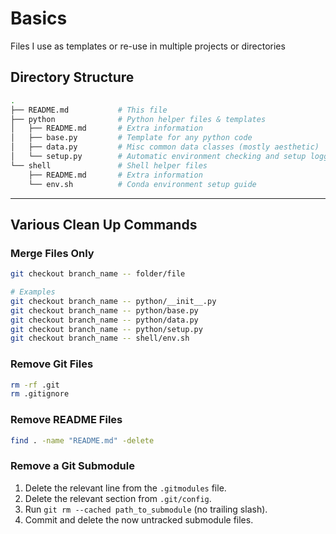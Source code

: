 # Basics

Files I use as templates or re-use in multiple projects or directories

## Directory Structure

```bash
.
├── README.md           # This file
├── python              # Python helper files & templates
│   ├── README.md       # Extra information
│   ├── base.py         # Template for any python code 
│   ├── data.py         # Misc common data classes (mostly aesthetic)
│   └── setup.py        # Automatic environment checking and setup logging
└── shell               # Shell helper files
    ├── README.md       # Extra information
    └── env.sh          # Conda environment setup guide
```

---

## Various Clean Up Commands

### Merge Files Only

```bash
git checkout branch_name -- folder/file

# Examples
git checkout branch_name -- python/__init__.py
git checkout branch_name -- python/base.py
git checkout branch_name -- python/data.py
git checkout branch_name -- python/setup.py
git checkout branch_name -- shell/env.sh
```

### Remove Git Files

```bash
rm -rf .git
rm .gitignore
```

### Remove README Files

```bash
find . -name "README.md" -delete
```

### Remove a Git Submodule

1. Delete the relevant line from the `.gitmodules` file.
2. Delete the relevant section from `.git/config`.
3. Run `git rm --cached path_to_submodule` (no trailing slash).
4. Commit and delete the now untracked submodule files.